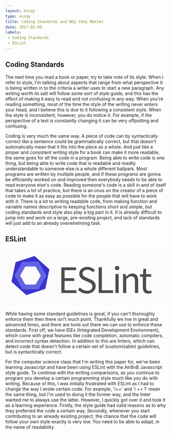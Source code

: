 ```yaml
---
layout: essay
type: essay
title: Coding Standards and Why they Matter
date: 2017-02-09
labels:
 - Coding Standards
 - ESLint
---
```


## Coding Standards

The next time you read a book or paper, try to take note of its style. When I refer to style, I'm talking about aspects that range from what perspective it is being written in to the criteria a writer uses to start a new paragraph. Any writing worth its salt will follow some sort of style guide, and this has the effect of making it easy to read and not confusing in any way. When you're reading something, most of the time the style of the writing never enters your head, and I believe this is due to it following a consistent style. When the style is inconsistent, however, you do notice it. For example, if the perspective of a text is constantly changing it can be very offputting and confusing.

Coding is very much the same way. A piece of code can by syntactically correct like a sentence could be grammatically correct, but that doesn't automatically mean that it fits into the piece as a whole. And just like a proper and consistent writing style for a book can make it more readable, the same goes for all the code in a program. Being able to write code is one thing, but being able to write code that is readable and readily understandable to someone else is a whole different ballpark. Most programs are written by multiple people, and if these programs are gonna be efficiently worked on and improved then everybody needs to be able to read everyone else's code. Reading someone's code is a skill in and of itself that takes a lot of practice, but there is an onus on the creator of a piece of code to make it as easy as possible for the people that will have to work with it. There is a lot to writing readable code, from making function and variable names descriptive to keeping functions short and simple, but coding standards and style also play a big part in it. It is already difficult to jump into and work on a large, pre-existing project, and lack of standards will just add to an already overwhelming task.

## ESLint

<img class="ui large center spaced image" src="../images/eslint.png">

While having some standard guidelines is great, if you can't thoroughly enforce them then there isn't much point. Thankfully we live in great and advanced times, and there are tools out there we can use to enforce these standards. First off, we have IDEs (Integrated Development Environment), which come with great features like code completion, automatic compilers, and incorrect syntax detection. In addition to this are linters, which can detect code that doesn't follow a certain set of (customizable) guidelines, but is syntactically correct. 

For the computer science class that I'm writing this paper for, we've been learning Javascript and have been using ESLint with the AirBnB Javascript style guide. To continue with the writing comparisons, as you continue to program you develop a certain programming style much like you do with writing. Because of this, I was initially frustrated with ESLint as I had to change the way I wrote certain code. For example, 'i++' and 'i += 1' mean the same thing, but I'm used to doing it the former way, and the linter wanted me to always use the latter. However, I quickly got over it and took it as a learning experience. Firstly, the style guide had valid reasons as to why they preferred the code a certain way. Secondly, whenever you start contributing to an already existing project, the chance that the code will follow your own style exactly is very low. You need to be able to adapt, in the name of readability.